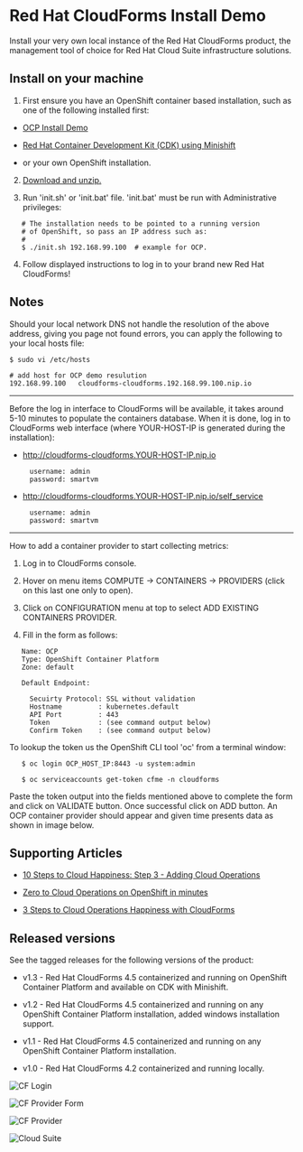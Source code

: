 Red Hat CloudForms Install Demo
===============================
Install your very own local instance of the Red Hat CloudForms product, the management tool of choice for Red Hat Cloud Suite infrastructure solutions. 


Install on your machine
-----------------------
1. First ensure you have an OpenShift container based installation, such as one of the following installed first:

  - [OCP Install Demo](https://github.com/redhatdemocentral/ocp-install-demo)

  - [Red Hat Container Development Kit (CDK) using Minishift](https://developers.redhat.com/products/cdk/overview)

  - or your own OpenShift installation.

2. [Download and unzip.](https://github.com/redhatdemocentral/rhcs-cloudforms-demo/archive/master.zip)

3. Run 'init.sh' or 'init.bat' file. 'init.bat' must be run with Administrative privileges:
```
   # The installation needs to be pointed to a running version
   # of OpenShift, so pass an IP address such as:
   #
   $ ./init.sh 192.168.99.100  # example for OCP.
```

4. Follow displayed instructions to log in to your brand new Red Hat CloudForms!


Notes
-----

Should your local network DNS not handle the resolution of the above address, giving you page not found errors, you can apply the
following to your local hosts file:

```
$ sudo vi /etc/hosts

# add host for OCP demo resulution
192.168.99.100   cloudforms-cloudforms.192.168.99.100.nip.io 
```

-----

Before the log in interface to CloudForms will be available, it takes around 5-10 minutes to populate the containers database. When
it is done, log in to CloudForms web interface (where YOUR-HOST-IP is generated during the installation):

   - http://cloudforms-cloudforms.YOUR-HOST-IP.nip.io

```
     username: admin
     password: smartvm
```
   
   - http://cloudforms-cloudforms.YOUR-HOST-IP.nip.io/self_service

```
     username: admin
     password: smartvm
```

-----

How to add a container provider to start collecting metrics:

1. Log in to CloudForms console.

2. Hover on menu items COMPUTE -> CONTAINERS -> PROVIDERS (click on this last one only to open).

3. Click on CONFIGURATION menu at top to select ADD EXISTING CONTAINERS PROVIDER.

4. Fill in the form as follows:

```
   Name: OCP
   Type: OpenShift Container Platform
   Zone: default

   Default Endpoint:

     Secuirty Protocol: SSL without validation
     Hostname         : kubernetes.default
     API Port         : 443
     Token            : (see command output below)
     Confirm Token    : (see command output below)
```

To lookup the token us the OpenShift CLI tool 'oc' from a terminal window:

``` 
   $ oc login OCP_HOST_IP:8443 -u system:admin

   $ oc serviceaccounts get-token cfme -n cloudforms
```

Paste the token output into the fields mentioned above to complete the form and click on VALIDATE button. Once successful click on
ADD button. An OCP container provider should appear and given time presents data as shown in image below.


Supporting Articles
-------------------
- [10 Steps to Cloud Happiness: Step 3 - Adding Cloud Operations](http://www.schabell.org/2017/10/10-steps-to-cloud-happiness-step-3.html)

- [Zero to Cloud Operations on OpenShift in minutes](http://www.schabell.org/2017/09/zero-to-cloud-ops-on-openshift-in-minutes.html)

- [3 Steps to Cloud Operations Happiness with CloudForms](http://www.schabell.org/2017/01/3-steps-to-cloud-operations-happiness-with-cloudforms.html)


Released versions
-----------------
See the tagged releases for the following versions of the product:

- v1.3 - Red Hat CloudForms 4.5 containerized and running on OpenShift Container Platform and available on CDK with Minishift.

- v1.2 - Red Hat CloudForms 4.5 containerized and running on any OpenShift Container Platform installation, added windows installation support.

- v1.1 - Red Hat CloudForms 4.5 containerized and running on any OpenShift Container Platform installation.

- v1.0 - Red Hat CloudForms 4.2 containerized and running locally.

![CF Login](https://github.com/redhatdemocentral/rhcs-cloudforms-demo/blob/master/docs/demo-images/cf-login.png?raw=true)

![CF Provider Form](https://github.com/redhatdemocentral/rhcs-cloudforms-demo/blob/master/docs/demo-images/cf-add-provider.png?raw=true)

![CF Provider](https://github.com/redhatdemocentral/rhcs-cloudforms-demo/blob/master/docs/demo-images/cf-container-provider.png?raw=true)

![Cloud Suite](https://github.com/redhatdemocentral/rhcs-cloudforms-demo/blob/master/docs/demo-images/rhcs-arch.png?raw=true)

